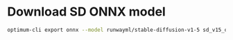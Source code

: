 # Download SD ONNX model

```bash
optimum-cli export onnx --model runwayml/stable-diffusion-v1-5 sd_v15_onnx/
```
